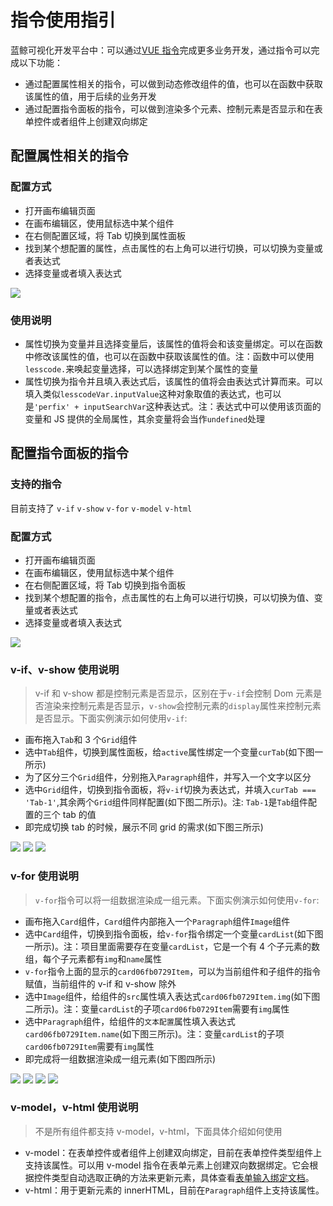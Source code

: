 # 指令使用指引

蓝鲸可视化开发平台中：可以通过[VUE 指令](https://cn.vuejs.org/v2/api/#%E6%8C%87%E4%BB%A4)完成更多业务开发，通过指令可以完成以下功能：
* 通过配置属性相关的指令，可以做到动态修改组件的值，也可以在函数中获取该属性的值，用于后续的业务开发
* 通过配置指令面板的指令，可以做到渲染多个元素、控制元素是否显示和在表单控件或者组件上创建双向绑定

## 配置属性相关的指令

### 配置方式

* 打开画布编辑页面
* 在画布编辑区，使用鼠标选中某个组件
* 在右侧配置区域，将 Tab 切换到属性面板
* 找到某个想配置的属性，点击属性的右上角可以进行切换，可以切换为变量或者表达式
* 选择变量或者填入表达式

<img src="../assets/directive-prop.png" />

### 使用说明

* 属性切换为变量并且选择变量后，该属性的值将会和该变量绑定。可以在函数中修改该属性的值，也可以在函数中获取该属性的值。注：函数中可以使用`lesscode.`来唤起变量选择，可以选择绑定到某个属性的变量
* 属性切换为指令并且填入表达式后，该属性的值将会由表达式计算而来。可以填入类似`lesscodeVar.inputValue`这种对象取值的表达式，也可以是`'perfix' + inputSearchVar`这种表达式。注：表达式中可以使用该页面的变量和 JS 提供的全局属性，其余变量将会当作`undefined`处理

## 配置指令面板的指令

### 支持的指令

目前支持了 `v-if` `v-show` `v-for` `v-model` `v-html`

### 配置方式

* 打开画布编辑页面
* 在画布编辑区，使用鼠标选中某个组件
* 在右侧配置区域，将 Tab 切换到指令面板
* 找到某个想配置的指令，点击属性的右上角可以进行切换，可以切换为值、变量或者表达式
* 选择变量或者填入表达式

<img src="../assets/directive-tab.png" />

### v-if、v-show 使用说明

> v-if 和 v-show 都是控制元素是否显示，区别在于`v-if`会控制 Dom 元素是否渲染来控制元素是否显示，`v-show`会控制元素的`display`属性来控制元素是否显示。下面实例演示如何使用`v-if`:

* 画布拖入`Tab`和 3 个`Grid`组件
* 选中`Tab`组件，切换到属性面板，给`active`属性绑定一个变量`curTab`(如下图一所示)
* 为了区分三个`Grid`组件，分别拖入`Paragraph`组件，并写入一个文字以区分
* 选中`Grid`组件，切换到指令面板，将`v-if`切换为表达式，并填入`curTab === 'Tab-1'`,其余两个`Grid`组件同样配置(如下图二所示)。注: `Tab-1`是`Tab`组件配置的三个 tab 的值
* 即完成切换 tab 的时候，展示不同 grid 的需求(如下图三所示)

<img src="../assets/directive-cur-tab.png" />
<img src="../assets/directive-if.png" />
<img src="../assets/directive-if-preview.png" />

### v-for 使用说明

> `v-for`指令可以将一组数据渲染成一组元素。下面实例演示如何使用`v-for`:

* 画布拖入`Card`组件，`Card`组件内部拖入一个`Paragraph`组件`Image`组件
* 选中`Card`组件，切换到指令面板，给`v-for`指令绑定一个变量`cardList`(如下图一所示)。注：项目里面需要存在变量`cardList`，它是一个有 4 个子元素的数组，每个子元素都有`img`和`name`属性
* `v-for`指令上面的显示的`card06fb0729Item`，可以为当前组件和子组件的指令赋值，当前组件的 v-if 和 v-show 除外
* 选中`Image`组件，给组件的`src`属性填入表达式`card06fb0729Item.img`(如下图二所示)。注：变量`cardList`的子项`card06fb0729Item`需要有`img`属性
* 选中`Paragraph`组件，给组件的`文本配置`属性填入表达式`card06fb0729Item.name`(如下图三所示)。注：变量`cardList`的子项`card06fb0729Item`需要有`img`属性
* 即完成将一组数据渲染成一组元素(如下图四所示)

<img src="../assets/directive-for.png" />
<img src="../assets/directive-for-img.png" />
<img src="../assets/directive-for-paragraph.png" />
<img src="../assets/directive-for-preview.png" />

### v-model，v-html 使用说明

> 不是所有组件都支持 v-model，v-html，下面具体介绍如何使用

* v-model：在表单控件或者组件上创建双向绑定，目前在表单控件类型组件上支持该属性。可以用 v-model 指令在表单元素上创建双向数据绑定。它会根据控件类型自动选取正确的方法来更新元素，具体查看[表单输入绑定文档](https://cn.vuejs.org/v2/guide/forms.html)。
* v-html：用于更新元素的 innerHTML，目前在`Paragraph`组件上支持该属性。
